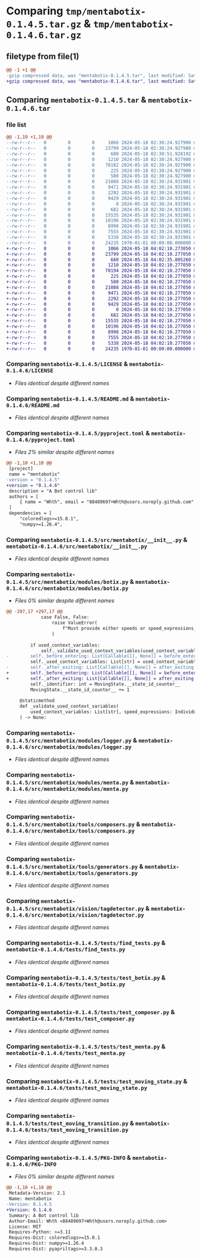 # Comparing `tmp/mentabotix-0.1.4.5.tar.gz` & `tmp/mentabotix-0.1.4.6.tar.gz`

## filetype from file(1)

```diff
@@ -1 +1 @@
-gzip compressed data, was "mentabotix-0.1.4.5.tar", last modified: Sat May 18 02:30:51 2024, max compression
+gzip compressed data, was "mentabotix-0.1.4.6.tar", last modified: Sat May 18 04:02:35 2024, max compression
```

## Comparing `mentabotix-0.1.4.5.tar` & `mentabotix-0.1.4.6.tar`

### file list

```diff
@@ -1,19 +1,19 @@
--rw-r--r--   0        0        0     1066 2024-05-18 02:30:24.927900 mentabotix-0.1.4.5/LICENSE
--rw-r--r--   0        0        0    23799 2024-05-18 02:30:24.927900 mentabotix-0.1.4.5/README.md
--rw-r--r--   0        0        0      680 2024-05-18 02:30:51.928192 mentabotix-0.1.4.5/pyproject.toml
--rw-r--r--   0        0        0     1210 2024-05-18 02:30:24.927900 mentabotix-0.1.4.5/src/mentabotix/__init__.py
--rw-r--r--   0        0        0    70182 2024-05-18 02:30:24.927900 mentabotix-0.1.4.5/src/mentabotix/modules/botix.py
--rw-r--r--   0        0        0      225 2024-05-18 02:30:24.927900 mentabotix-0.1.4.5/src/mentabotix/modules/exceptions.py
--rw-r--r--   0        0        0      580 2024-05-18 02:30:24.927900 mentabotix-0.1.4.5/src/mentabotix/modules/logger.py
--rw-r--r--   0        0        0    21088 2024-05-18 02:30:24.931901 mentabotix-0.1.4.5/src/mentabotix/modules/menta.py
--rw-r--r--   0        0        0     9471 2024-05-18 02:30:24.931901 mentabotix-0.1.4.5/src/mentabotix/tools/composers.py
--rw-r--r--   0        0        0     2292 2024-05-18 02:30:24.931901 mentabotix-0.1.4.5/src/mentabotix/tools/generators.py
--rw-r--r--   0        0        0     9429 2024-05-18 02:30:24.931901 mentabotix-0.1.4.5/src/mentabotix/vision/tagdetector.py
--rw-r--r--   0        0        0        0 2024-05-18 02:30:24.931901 mentabotix-0.1.4.5/tests/__init__.py
--rw-r--r--   0        0        0      682 2024-05-18 02:30:24.931901 mentabotix-0.1.4.5/tests/find_tests.py
--rw-r--r--   0        0        0    15535 2024-05-18 02:30:24.931901 mentabotix-0.1.4.5/tests/test_botix.py
--rw-r--r--   0        0        0    10196 2024-05-18 02:30:24.931901 mentabotix-0.1.4.5/tests/test_composer.py
--rw-r--r--   0        0        0     8998 2024-05-18 02:30:24.931901 mentabotix-0.1.4.5/tests/test_menta.py
--rw-r--r--   0        0        0     7555 2024-05-18 02:30:24.931901 mentabotix-0.1.4.5/tests/test_moving_state.py
--rw-r--r--   0        0        0     5338 2024-05-18 02:30:24.931901 mentabotix-0.1.4.5/tests/test_moving_transition.py
--rw-r--r--   0        0        0    24235 1970-01-01 00:00:00.000000 mentabotix-0.1.4.5/PKG-INFO
+-rw-r--r--   0        0        0     1066 2024-05-18 04:02:10.273050 mentabotix-0.1.4.6/LICENSE
+-rw-r--r--   0        0        0    23799 2024-05-18 04:02:10.277050 mentabotix-0.1.4.6/README.md
+-rw-r--r--   0        0        0      680 2024-05-18 04:02:35.805260 mentabotix-0.1.4.6/pyproject.toml
+-rw-r--r--   0        0        0     1210 2024-05-18 04:02:10.277050 mentabotix-0.1.4.6/src/mentabotix/__init__.py
+-rw-r--r--   0        0        0    70194 2024-05-18 04:02:10.277050 mentabotix-0.1.4.6/src/mentabotix/modules/botix.py
+-rw-r--r--   0        0        0      225 2024-05-18 04:02:10.277050 mentabotix-0.1.4.6/src/mentabotix/modules/exceptions.py
+-rw-r--r--   0        0        0      580 2024-05-18 04:02:10.277050 mentabotix-0.1.4.6/src/mentabotix/modules/logger.py
+-rw-r--r--   0        0        0    21088 2024-05-18 04:02:10.277050 mentabotix-0.1.4.6/src/mentabotix/modules/menta.py
+-rw-r--r--   0        0        0     9471 2024-05-18 04:02:10.277050 mentabotix-0.1.4.6/src/mentabotix/tools/composers.py
+-rw-r--r--   0        0        0     2292 2024-05-18 04:02:10.277050 mentabotix-0.1.4.6/src/mentabotix/tools/generators.py
+-rw-r--r--   0        0        0     9429 2024-05-18 04:02:10.277050 mentabotix-0.1.4.6/src/mentabotix/vision/tagdetector.py
+-rw-r--r--   0        0        0        0 2024-05-18 04:02:10.277050 mentabotix-0.1.4.6/tests/__init__.py
+-rw-r--r--   0        0        0      682 2024-05-18 04:02:10.277050 mentabotix-0.1.4.6/tests/find_tests.py
+-rw-r--r--   0        0        0    15535 2024-05-18 04:02:10.277050 mentabotix-0.1.4.6/tests/test_botix.py
+-rw-r--r--   0        0        0    10196 2024-05-18 04:02:10.277050 mentabotix-0.1.4.6/tests/test_composer.py
+-rw-r--r--   0        0        0     8998 2024-05-18 04:02:10.277050 mentabotix-0.1.4.6/tests/test_menta.py
+-rw-r--r--   0        0        0     7555 2024-05-18 04:02:10.277050 mentabotix-0.1.4.6/tests/test_moving_state.py
+-rw-r--r--   0        0        0     5338 2024-05-18 04:02:10.277050 mentabotix-0.1.4.6/tests/test_moving_transition.py
+-rw-r--r--   0        0        0    24235 1970-01-01 00:00:00.000000 mentabotix-0.1.4.6/PKG-INFO
```

### Comparing `mentabotix-0.1.4.5/LICENSE` & `mentabotix-0.1.4.6/LICENSE`

 * *Files identical despite different names*

### Comparing `mentabotix-0.1.4.5/README.md` & `mentabotix-0.1.4.6/README.md`

 * *Files identical despite different names*

### Comparing `mentabotix-0.1.4.5/pyproject.toml` & `mentabotix-0.1.4.6/pyproject.toml`

 * *Files 2% similar despite different names*

```diff
@@ -1,10 +1,10 @@
 [project]
 name = "mentabotix"
-version = "0.1.4.5"
+version = "0.1.4.6"
 description = "A Bot control lib"
 authors = [
     { name = "Whth", email = "88489697+Whth@users.noreply.github.com" },
 ]
 dependencies = [
     "coloredlogs>=15.0.1",
     "numpy>=1.26.4",
```

### Comparing `mentabotix-0.1.4.5/src/mentabotix/__init__.py` & `mentabotix-0.1.4.6/src/mentabotix/__init__.py`

 * *Files identical despite different names*

### Comparing `mentabotix-0.1.4.5/src/mentabotix/modules/botix.py` & `mentabotix-0.1.4.6/src/mentabotix/modules/botix.py`

 * *Files 0% similar despite different names*

```diff
@@ -297,17 +297,17 @@
             case False, False:
                 raise ValueError(
                     f"Must provide either speeds or speed_expressions, got {speeds} and {speed_expressions}"
                 )
 
         if used_context_variables:
             self._validate_used_context_variables(used_context_variables, self._speed_expressions)
-        self._before_entering: List[Callable[[], None]] = before_entering
         self._used_context_variables: List[str] = used_context_variables
-        self._after_exiting: List[Callable[[], None]] = after_exiting
+        self._before_entering: List[Callable[[], None]] = before_entering or []
+        self._after_exiting: List[Callable[[], None]] = after_exiting or []
         self._identifier: int = MovingState.__state_id_counter__
         MovingState.__state_id_counter__ += 1
 
     @staticmethod
     def _validate_used_context_variables(
         used_context_variables: List[str], speed_expressions: IndividualExpressionPattern
     ) -> None:
```

### Comparing `mentabotix-0.1.4.5/src/mentabotix/modules/logger.py` & `mentabotix-0.1.4.6/src/mentabotix/modules/logger.py`

 * *Files identical despite different names*

### Comparing `mentabotix-0.1.4.5/src/mentabotix/modules/menta.py` & `mentabotix-0.1.4.6/src/mentabotix/modules/menta.py`

 * *Files identical despite different names*

### Comparing `mentabotix-0.1.4.5/src/mentabotix/tools/composers.py` & `mentabotix-0.1.4.6/src/mentabotix/tools/composers.py`

 * *Files identical despite different names*

### Comparing `mentabotix-0.1.4.5/src/mentabotix/tools/generators.py` & `mentabotix-0.1.4.6/src/mentabotix/tools/generators.py`

 * *Files identical despite different names*

### Comparing `mentabotix-0.1.4.5/src/mentabotix/vision/tagdetector.py` & `mentabotix-0.1.4.6/src/mentabotix/vision/tagdetector.py`

 * *Files identical despite different names*

### Comparing `mentabotix-0.1.4.5/tests/find_tests.py` & `mentabotix-0.1.4.6/tests/find_tests.py`

 * *Files identical despite different names*

### Comparing `mentabotix-0.1.4.5/tests/test_botix.py` & `mentabotix-0.1.4.6/tests/test_botix.py`

 * *Files identical despite different names*

### Comparing `mentabotix-0.1.4.5/tests/test_composer.py` & `mentabotix-0.1.4.6/tests/test_composer.py`

 * *Files identical despite different names*

### Comparing `mentabotix-0.1.4.5/tests/test_menta.py` & `mentabotix-0.1.4.6/tests/test_menta.py`

 * *Files identical despite different names*

### Comparing `mentabotix-0.1.4.5/tests/test_moving_state.py` & `mentabotix-0.1.4.6/tests/test_moving_state.py`

 * *Files identical despite different names*

### Comparing `mentabotix-0.1.4.5/tests/test_moving_transition.py` & `mentabotix-0.1.4.6/tests/test_moving_transition.py`

 * *Files identical despite different names*

### Comparing `mentabotix-0.1.4.5/PKG-INFO` & `mentabotix-0.1.4.6/PKG-INFO`

 * *Files 0% similar despite different names*

```diff
@@ -1,10 +1,10 @@
 Metadata-Version: 2.1
 Name: mentabotix
-Version: 0.1.4.5
+Version: 0.1.4.6
 Summary: A Bot control lib
 Author-Email: Whth <88489697+Whth@users.noreply.github.com>
 License: MIT
 Requires-Python: >=3.11
 Requires-Dist: coloredlogs>=15.0.1
 Requires-Dist: numpy>=1.26.4
 Requires-Dist: pyapriltags>=3.3.0.3
```

